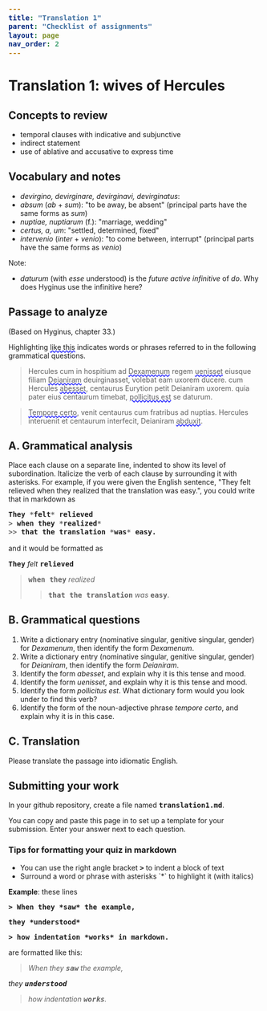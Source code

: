 ```yaml
---
title: "Translation 1"
parent: "Checklist of assignments"
layout: page
nav_order: 2
---
```



# Translation 1: wives of Hercules


## Concepts to review 

- temporal clauses with indicative and subjunctive
- indirect statement
- use of ablative and accusative to express time

## Vocabulary and notes

- *devirgino, devirginare, devirginavi, devirginatus*:
- *absum* (*ab* + *sum*): "to be away, be absent" (principal parts have the same forms as *sum*)
- *nuptiae, nuptiarum* (f.): "marriage, wedding"
- *certus, a, um*: "settled, determined, fixed"
- *intervenio* (*inter* + *venio*): "to come between, interrupt" (principal parts have the same forms as *venio*)

Note:

- *daturum* (with *esse* understood) is the *future active infinitive* of *do*.  Why does Hyginus use the infinitive here?

## Passage to analyze

(Based on Hyginus, chapter 33.)

Highlighting <span class='query'>like this</span> indicates words or phrases referred to in the following grammatical questions.

> Hercules cum in hospitium ad <span class='query'>Dexamenum</span> regem <span class='query'>uenisset</span> eiusque filiam <span class='query'>Deianiram</span> deuirginasset, volebat eam uxorem ducere.  cum Hercules <span class='query'>abesset</span>,  centaurus Eurytion petit Deianiram uxorem. quia pater eius centaurum timebat, <span class='query'>pollicitus est</span> se daturum.

><span class='query'>Tempore certo</span>, venit centaurus cum fratribus ad nuptias. Hercules interuenit et centaurum interfecit, Deianiram <span class='query'>abduxit</span>.




## A. Grammatical analysis

Place each clause on a separate line, indented to show its level of subordination.  Italicize the verb of each clause by surrounding it with asterisks. For example, if you were given the English sentence, "They felt relieved when they realized that the translation was easy.", you could write that in markdown as

```julia
They *felt* relieved
> when they *realized*
>> that the translation *was* easy. 
```

and it would be formatted as

`They` *felt* `relieved`
> `when they` *realized*
>> `that the translation` *was* `easy`.



## B. Grammatical questions

1. Write a dictionary entry (nominative singular, genitive singular, gender) for *Dexamenum*, then identify the form *Dexamenum*.
1. Write a dictionary entry (nominative singular, genitive singular, gender) for *Deianiram*, then identify the form *Deianiram*.
1. Identify the form *abesset*, and explain why it is this tense and mood.
1. Identify the form *uenisset*, and explain why it is this tense and mood.
1. Identify the form *pollicitus est*.  What dictionary form would you look under to find this verb?
1. Identify the form of the noun-adjective phrase *tempore certo*, and explain why it is in this case.

## C. Translation

Please translate the passage into idiomatic English.

## Submitting your work



In your github repository, create a file named `translation1.md`.

You can copy and paste this page in to set up a template for your submission.  Enter your answer next to each question.



<div class="note">
<h3>Tips for formatting your quiz in markdown</h3>

<ul>
<li>You can use the right angle bracket <code>></code> to indent a block of text</li>
<li>Surround a word or phrase with asterisks `*` to highlight it (with italics)</li>
</ul>

</div>


<p><b>Example</b>:  these lines</p>
<p><code>> When they *saw* the example,</code></p>
<p><code>they *understood*</code></p> 
<p><code>> how indentation *works* in markdown.</code></p>

are formatted like this:

>*When they `saw` the example,*

*they `understood`*

> *how indentation `works`.*

<style>
code {
  font-size: 100%;
  font-weight:  bold;
}

.query {
  text-decoration-line: underline;
  text-decoration-style: wavy;
  text-decoration-color: blue;
}
</style>
<link rel="stylesheet" type="text/css" href="../../css/introlatin.css">

